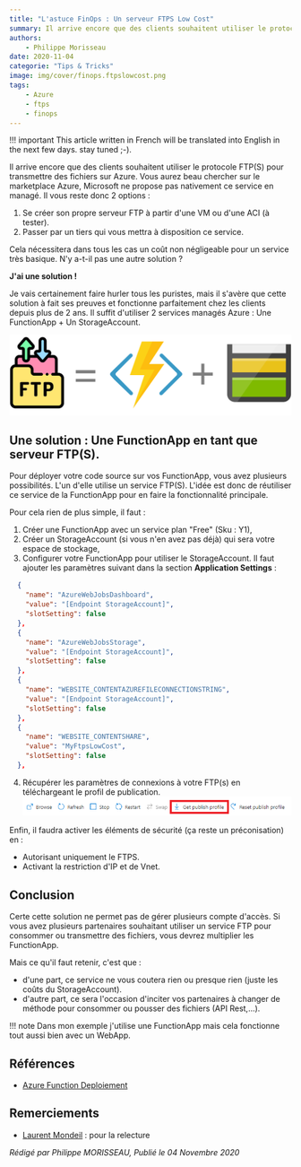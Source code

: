 ```yaml
---
title: "L'astuce FinOps : Un serveur FTPS Low Cost"
summary: Il arrive encore que des clients souhaitent utiliser le protocole FTP(S) pour transmettre des fichiers sur Azure. Vous aurez beau chercher sur le marketplace Azure, Microsoft ne propose pas nativement ce service en managé.
authors:
    - Philippe Morisseau
date: 2020-11-04
categorie: "Tips & Tricks"
image: img/cover/finops.ftpslowcost.png
tags:
    - Azure
    - ftps
    - finops
---
```


!!! important
    This article written in French will be translated into English in the next few days. stay tuned ;-).

Il arrive encore que des clients souhaitent utiliser le protocole FTP(S) pour transmettre des fichiers sur Azure. Vous aurez beau chercher sur le marketplace Azure, Microsoft ne propose pas nativement ce service en managé.
Il vous reste donc 2 options :

1. Se créer son propre serveur FTP à partir d'une VM ou d'une ACI (à tester).
2. Passer par un tiers qui vous mettra à disposition ce service.

Cela nécessitera dans tous les cas un coût non négligeable pour un service très basique. N'y a-t-il pas une autre solution ?

**J'ai une solution !**

Je vais certainement faire hurler tous les puristes, mais il s'avère que cette solution à fait ses preuves et fonctionne parfaitement chez les clients depuis plus de 2 ans.
Il suffit d'utiliser 2 services managés Azure : Une FunctionApp + Un StorageAccount.

![FunctionApps + StorageAccount](../../../img/finops.ftps.svg)

## Une solution : Une FunctionApp en tant que serveur FTP(S).

Pour déployer votre code source sur vos FunctionApp, vous avez plusieurs possibilités. L'un d'elle utilise un service FTP(S). L'idée est donc de réutiliser ce service de la FunctionApp pour en faire la fonctionnalité principale.

Pour cela rien de plus simple, il faut :

1. Créer une FunctionApp avec un service plan "Free" (Sku : Y1),
2. Créer un StorageAccount (si vous n'en avez pas déjà) qui sera votre espace de stockage,
3. Configurer votre FunctionApp pour utiliser le StorageAccount. Il faut ajouter les paramètres suivant dans la section **Application Settings** :

```json
  {
    "name": "AzureWebJobsDashboard",
    "value": "[Endpoint StorageAccount]",
    "slotSetting": false
  },
  {
    "name": "AzureWebJobsStorage",
    "value": "[Endpoint StorageAccount]",
    "slotSetting": false
  },
  {
    "name": "WEBSITE_CONTENTAZUREFILECONNECTIONSTRING",
    "value": "[Endpoint StorageAccount]",
    "slotSetting": false
  },
  {
    "name": "WEBSITE_CONTENTSHARE",
    "value": "MyFtpsLowCost",
    "slotSetting": false
  },
```
4. Récupérer les paramètres de connexions à votre FTP(s) en téléchargeant le profil de publication.
![Publish profil](../../../img/ftps.publishprofil.png)

Enfin, il faudra activer les éléments de sécurité (ça reste un préconisation) en :

- Autorisant uniquement le FTPS.
- Activant la restriction d'IP et de Vnet.

## Conclusion

Certe cette solution ne permet pas de gérer plusieurs compte d'accès. Si vous avez plusieurs partenaires souhaitant utiliser un service FTP pour consommer ou transmettre des fichiers, vous devrez multiplier les FunctionApp.

Mais ce qu'il faut retenir, c'est que :

- d'une part, ce service ne vous coutera rien ou presque rien (juste les coûts du StorageAccount).
- d'autre part, ce sera l'occasion d'inciter vos partenaires à changer de méthode pour consommer ou pousser des fichiers (API Rest,...).

!!! note 
    Dans mon exemple j'utilise une FunctionApp mais cela fonctionne tout aussi bien avec un WebApp.

## Références

- [Azure Function Deploiement](https://docs.microsoft.com/fr-fr/azure/azure-functions/functions-deployment-technologies#ftp)

## Remerciements

- [Laurent Mondeil](https://www.linkedin.com/in/laurent-mondeil-0a87a743/) : pour la relecture

_Rédigé par Philippe MORISSEAU, Publié le 04 Novembre 2020_